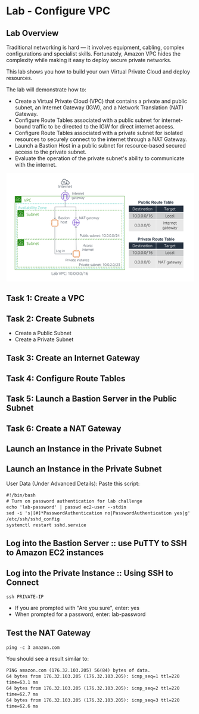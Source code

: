 # Lab - Configure VPC
## Lab Overview
Traditional networking is hard — it involves equipment, cabling, complex configurations and specialist skills. Fortunately, Amazon VPC hides the complexity while making it easy to deploy secure private networks.

This lab shows you how to build your own Virtual Private Cloud and deploy resources.

The lab will demonstrate how to:

- Create a Virtual Private Cloud (VPC) that contains a private and public subnet, an Internet Gateway (IGW), and a Network Translation (NAT) Gateway.
- Configure Route Tables associated with a public subnet for internet-bound traffic to be directed to the IGW for direct internet access.
- Configure Route Tables associated with a private subnet for isolated resources to securely connect to the internet through a NAT Gateway.
- Launch a Bastion Host in a public subnet for resource-based secured access to the private subnet.
- Evaluate the operation of the private subnet's ability to communicate with the internet.

![architecture-lab-vpc](architecture-lab-vpc.png)

## Task 1: Create a VPC
## Task 2: Create Subnets
- Create a Public Subnet
- Create a Private Subnet

## Task 3: Create an Internet Gateway

## Task 4: Configure Route Tables

## Task 5: Launch a Bastion Server in the Public Subnet

## Task 6: Create a NAT Gateway

## Launch an Instance in the Private Subnet

## Launch an Instance in the Private Subnet
User Data (Under  Advanced Details): Paste this script:
```
#!/bin/bash
# Turn on password authentication for lab challenge
echo 'lab-password' | passwd ec2-user --stdin
sed -i 's|[#]*PasswordAuthentication no|PasswordAuthentication yes|g' /etc/ssh/sshd_config
systemctl restart sshd.service
```
## Log into the Bastion Server :: use PuTTY to SSH to Amazon EC2 instances

## Log into the Private Instance :: Using SSH to Connect
```
ssh PRIVATE-IP
```
- If you are prompted with "Are you sure", enter: yes
- When prompted for a password, enter: lab-password

## Test the NAT Gateway
```
ping -c 3 amazon.com
```
You should see a result similar to:
```
PING amazon.com (176.32.103.205) 56(84) bytes of data.
64 bytes from 176.32.103.205 (176.32.103.205): icmp_seq=1 ttl=220 time=63.1 ms
64 bytes from 176.32.103.205 (176.32.103.205): icmp_seq=2 ttl=220 time=62.7 ms
64 bytes from 176.32.103.205 (176.32.103.205): icmp_seq=3 ttl=220 time=62.6 ms
```
